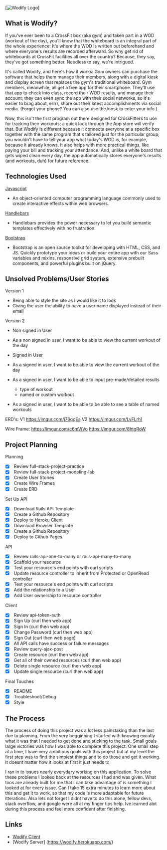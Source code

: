 [![Wodify Logo](http://crossfitparadox.com/wp-content/uploads/2015/09/wodify-logo.jpe)]

## What is Wodify?

If you've ever been to a CrossFit box (aka gym) and taken part in a WOD (workout of the day), you'll know that the whiteboard is an integral part of the whole experience: It's where the WOD is written out beforehand and where everyone's results are recorded afterward. So why get rid of whiteboards at CrossFit facilities all over the country? Because, they say, they've got something better. Needless to say, we're intrigued.

It's called Wodify, and here's how it works: Gym owners can purchase the software that helps them manage their members, along with a digital kiosk and display screen that replaces the gym's traditional whiteboard. Gym members, meanwhile, all get a free app for their smartphone. They'll use that app to check into class, record their WOD results, and manage their account; they can even sync the app with their social networks, so it's easier to brag about, errrr, share out their latest accomplishments via social media. (Forgot your phone? You can also use the kiosk to enter your info.)

Now, this isn't the first program out there designed for CrossFitters to use for tracking their workouts; a quick look through the App store will verify that. But Wodify is different because it connects everyone at a specific box together with the same program that's tailored just for the particular group; you wouldn't have to tell your app what today's WOD is, for example, because it already knows. It also helps with more practical things, like paying your bill and tracking your attendance. And, unlike a white board that gets wiped clean every day, the app automatically stores everyone's results (and workouts, duh) for future reference.


## Technologies Used

[Javascript](https://www.javascript.com/)
  - An object-oriented computer programming language commonly used to create interactive effects within web browsers.

[Handlebars](https://handlebarsjs.com/)
  - Handlebars provides the power necessary to let you build semantic templates effectively with no frustration.

[Bootstrap](https://getbootstrap.com/)
  - Bootstrap is an open source toolkit for developing with HTML, CSS, and JS. Quickly prototype your ideas or build your entire app with our Sass variables and mixins, responsive grid system, extensive prebuilt components, and powerful plugins built on jQuery.

## Unsolved Problems/User Stories

Version 1
 - Being able to style the site as I would like it to look
 - Giving the user the ability to have a user name displayed instead of their email

Version 2
 - Non signed in User

  - As a non signed in user, I want to be able to view the current workout of the day

 - Signed in User

  - As a signed in user, I want to be able to view the current workout of the day
  - As a signed in user, I want to be able to input pre-made/detailed results
    - type of workout
    - named or custom workout
  - As a signed in user, I want to be able to be able to see a table of named workouts

ERD's:
V1
https://imgur.com/j76qqEa
V2
https://imgur.com/LvFLrh1

Wire Frame:
https://imgur.com/c6mVjVo
https://imgur.com/8htgRoW

## Project Planning

Planning
- [x]  Review full-stack-project-practice
- [x]  Review full-stack-project-modeling-lab
- [x]  Create User Stories
- [x]  Create Wire Frames
- [x]  Create ERD

Set Up
API
- [x]  Download Rails API Template
- [x]  Create a Github Repository
- [x]  Deploy to Heroku
Client
- [x]  Download Browser Template
- [x]  Create a Github Repository
- [x]  Deploy to Github Pages

API
- [x]  Review rails-api-one-to-many or rails-api-many-to-many
- [x]  Scaffold your resource
- [x]  Test your resource's end points with curl scripts
- [x]  Update resource controller to inherit from Protected or OpenRead controller
- [x]  Test your resource's end points with curl scripts
- [x]  Add the relationship to a User
- [x]  Add User ownership to resource controller

Client
- [x]  Review api-token-auth
- [x]  Sign Up (curl then web app)
- [x]  Sign In (curl then web app)
- [x]  Change Password (curl then web app)
- [x]  Sign Out (curl then web page)
- [x]  All API calls have success or failure messages
- [x]  Review query-ajax-post
- [x]  Create resource (curl then web app)
- [x]  Get all of their owned resources (curl then web app)
- [x]  Delete single resource (curl then web app)
- [x]  Update single resource (curl then web app)

Final Touches
- [x]  README
- [x]  Troubleshoot/Debug
- [x]  Style

## The Process

 The process of doing this project was a lot less painstaking than the last due to
 planning.  From the very begginning I started with knowing excatly what it was that
 I needed to get done and sticking to the task. Small goals large victories was how I
 was able to complete this project. One small step at a time, I have very ambitious goals
 with this project but at my level the first step was to find the simplest things and
 to do those and get it working. It doesnt matter how it looks at first it just needs to

I ran in to issues nearly everydary working on this application. To solve these
problems I looked back at the resources I had and was given. What toos are already
built for me that I can take advantage of is something I looked at for every issue.
Can I take 15 extra minutes to learn more about this and get it to work, so that my
code is more adaptable for future itterations. Also lets not forget I didnt have to
do this alone, fellow devs, stack overflow, and google were all at my finger tips
help. Ive learned alot during this process and feel more confident after finishing.

## Links

- [Wodify Client](https://ghills3620.github.io/full-stack-client/)
- [Wodify Server] (https://wodify.herokuapp.com/)
